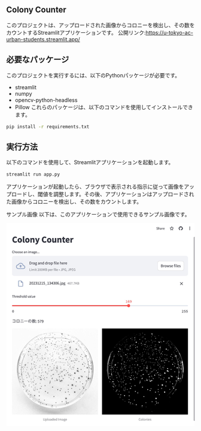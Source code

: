 ## Colony Counter
このプロジェクトは、アップロードされた画像からコロニーを検出し、その数をカウントするStreamlitアプリケーションです。
公開リンク:https://u-tokyo-ac-urban-students.streamlit.app/

## 必要なパッケージ
このプロジェクトを実行するには、以下のPythonパッケージが必要です。

- streamlit
- numpy
- opencv-python-headless
- Pillow
これらのパッケージは、以下のコマンドを使用してインストールできます。

```sh
pip install -r requirements.txt
```

## 実行方法
以下のコマンドを使用して、Streamlitアプリケーションを起動します。

```sh
streamlit run app.py
```

アプリケーションが起動したら、ブラウザで表示される指示に従って画像をアップロードし、閾値を調整します。その後、アプリケーションはアップロードされた画像からコロニーを検出し、その数をカウントします。

サンプル画像
以下は、このアプリケーションで使用できるサンプル画像です。


![サンプル画像](sample_image.jpg)